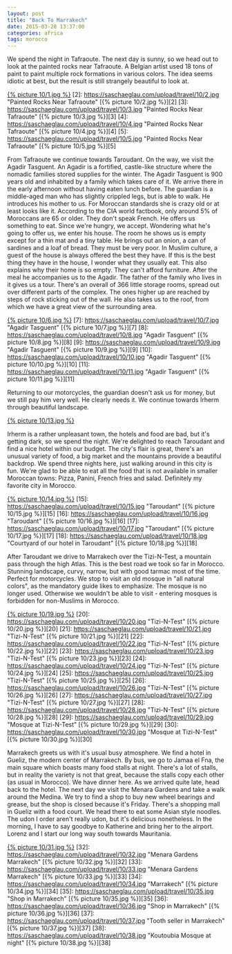 ```yaml
---
layout: post
title: "Back To Marrakech"
date: 2015-03-28 13:37:00
categories: africa
tags: morocco
---
```

We spend the night in Tafraoute.
The next day is sunny, so we head out to look at the painted rocks near Tafraoute.
A Belgian artist used 18 tons of paint to paint multiple rock formations in various colors.
The idea seems idiotic at best, but the result is still strangely beautiful to look at.

[1]: https://saschaeglau.com/upload/travel/10/1.jpg "Painted Rocks Near Tafraoute"
[{% picture 10/1.jpg %}][1]
[2]: https://saschaeglau.com/upload/travel/10/2.jpg "Painted Rocks Near Tafraoute"
[{% picture 10/2.jpg %}][2]
[3]: https://saschaeglau.com/upload/travel/10/3.jpg "Painted Rocks Near Tafraoute"
[{% picture 10/3.jpg %}][3]
[4]: https://saschaeglau.com/upload/travel/10/4.jpg "Painted Rocks Near Tafraoute"
[{% picture 10/4.jpg %}][4]
[5]: https://saschaeglau.com/upload/travel/10/5.jpg "Painted Rocks Near Tafraoute"
[{% picture 10/5.jpg %}][5]

From Tafraoute we continue towards Taroudant.
On the way, we visit the Agadir Tasguent.
An Agadir is a fortified, castle-like structure where the nomadic families stored supplies for the winter.
The Agadir Tasguent is 900 years old and inhabited by a family which takes care of it.
We arrive there in the early afternoon without having eaten lunch before.
The guardian is a middle-aged man who has slightly crippled legs, but is able to walk.
He introduces his mother to us.
For Moroccan standards she is crazy old or at least looks like it.
According to the CIA world factbook, only around 5% of Moroccans are 65 or older.
They don't speak French.
He offers us something to eat.
Since we're hungry, we accept.
Wondering what he's going to offer us, we enter his house.
The room he shows us is empty except for a thin mat and a tiny table.
He brings out an onion, a can of sardines and a loaf of bread.
They must be very poor.
In Muslim culture, a guest of the house is always offered the best they have.
If this is the best thing they have in the house, I wonder what they usually eat.
This also explains why their home is so empty.
They can't afford furniture.
After the meal he accompanies us to the Agadir.
The father of the family who lives in it gives us a tour.
There's an overall of 366 little storage rooms, spread out over different parts of the complex.
The ones higher up are reached by steps of rock sticking out of the wall.
He also takes us to the roof, from which we have a great view of the surrounding area.

[6]: https://saschaeglau.com/upload/travel/10/6.jpg "Agadir Tasguent"
[{% picture 10/6.jpg %}][6]
[7]: https://saschaeglau.com/upload/travel/10/7.jpg "Agadir Tasguent"
[{% picture 10/7.jpg %}][7]
[8]: https://saschaeglau.com/upload/travel/10/8.jpg "Agadir Tasguent"
[{% picture 10/8.jpg %}][8]
[9]: https://saschaeglau.com/upload/travel/10/9.jpg "Agadir Tasguent"
[{% picture 10/9.jpg %}][9]
[10]: https://saschaeglau.com/upload/travel/10/10.jpg "Agadir Tasguent"
[{% picture 10/10.jpg %}][10]
[11]: https://saschaeglau.com/upload/travel/10/11.jpg "Agadir Tasguent"
[{% picture 10/11.jpg %}][11]

Returning to our motorcycles, the guardian doesn't ask us for money, but we still pay him very well.
He clearly needs it.
We continue towards Irherm through beautiful landscape.

[13]: https://saschaeglau.com/upload/travel/10/13.jpg "Landscape near Irherm"
[{% picture 10/13.jpg %}][13]

Irherm is a rather unpleasant town, the hotels and food are bad, but it's getting dark, so we spend the night.
We're delighted to reach Taroudant and find a nice hotel within our budget.
The city's flair is great, there's an unusual variety of food, a big market and the mountains provide a beautiful backdrop.
We spend three nights here, just walking around in this city is fun.
We're glad to be able to eat all the food that is not available in smaller Moroccan towns:
Pizza, Panini, French fries and salad.
Definitely my favorite city in Morocco.

[14]: https://saschaeglau.com/upload/travel/10/14.jpg "Taroudant"
[{% picture 10/14.jpg %}][14]
[15]: https://saschaeglau.com/upload/travel/10/15.jpg "Taroudant"
[{% picture 10/15.jpg %}][15]
[16]: https://saschaeglau.com/upload/travel/10/16.jpg "Taroudant"
[{% picture 10/16.jpg %}][16]
[17]: https://saschaeglau.com/upload/travel/10/17.jpg "Taroudant"
[{% picture 10/17.jpg %}][17]
[18]: https://saschaeglau.com/upload/travel/10/18.jpg "Courtyard of our hotel in Taroudant"
[{% picture 10/18.jpg %}][18]

After Taroudant we drive to Marrakech over the Tizi-N-Test, a mountain pass through the high Atlas.
This is the best road we took so far in Morocco.
Stunning landscape, curvy, narrow, but with good tarmac most of the time.
Perfect for motorcycles.
We stop to visit an old mosque in "all natural colors", as the mandatory guide likes to emphasize.
The mosque is no longer used.
Otherwise we wouldn't be able to visit - entering mosques is forbidden for non-Muslims in Morocco.

[19]: https://saschaeglau.com/upload/travel/10/19.jpg "Tizi-N-Test"
[{% picture 10/19.jpg %}][19]
[20]: https://saschaeglau.com/upload/travel/10/20.jpg "Tizi-N-Test"
[{% picture 10/20.jpg %}][20]
[21]: https://saschaeglau.com/upload/travel/10/21.jpg "Tizi-N-Test"
[{% picture 10/21.jpg %}][21]
[22]: https://saschaeglau.com/upload/travel/10/22.jpg "Tizi-N-Test"
[{% picture 10/22.jpg %}][22]
[23]: https://saschaeglau.com/upload/travel/10/23.jpg "Tizi-N-Test"
[{% picture 10/23.jpg %}][23]
[24]: https://saschaeglau.com/upload/travel/10/24.jpg "Tizi-N-Test"
[{% picture 10/24.jpg %}][24]
[25]: https://saschaeglau.com/upload/travel/10/25.jpg "Tizi-N-Test"
[{% picture 10/25.jpg %}][25]
[26]: https://saschaeglau.com/upload/travel/10/26.jpg "Tizi-N-Test"
[{% picture 10/26.jpg %}][26]
[27]: https://saschaeglau.com/upload/travel/10/27.jpg "Tizi-N-Test"
[{% picture 10/27.jpg %}][27]
[28]: https://saschaeglau.com/upload/travel/10/28.jpg "Tizi-N-Test"
[{% picture 10/28.jpg %}][28]
[29]: https://saschaeglau.com/upload/travel/10/29.jpg "Mosque at Tizi-N-Test"
[{% picture 10/29.jpg %}][29]
[30]: https://saschaeglau.com/upload/travel/10/30.jpg "Mosque at Tizi-N-Test"
[{% picture 10/30.jpg %}][30]

Marrakech greets us with it's usual busy atmosphere.
We find a hotel in Gueliz, the modern center of Marrakech.
By bus, we go to Jamaa el Fna, the main square which boasts many food stalls at night.
There's a lot of stalls, but in reality the variety is not that great, because the stalls copy each other (as usual in Morocco).
We have dinner here. 
As we arrived quite late, head back to the hotel.
The next day we visit the Menara Gardens and take a walk around the Medina.
We try to find a shop to buy new wheel bearings and grease, but the shop is closed because it's Friday.
There's a shopping mall in Gueliz with a food court.
We head there to eat some Asian style noodles.
The udon I order aren't really udon, but it's delicious nonetheless.
In the morning, I have to say goodbye to Katherine and bring her to the airport.
Lorenz and I start our long way south towards Mauritania.

[31]: https://saschaeglau.com/upload/travel/10/31.jpg "Marrakech"
[{% picture 10/31.jpg %}][31]
[32]: https://saschaeglau.com/upload/travel/10/32.jpg "Menara Gardens Marrakech"
[{% picture 10/32.jpg %}][32]
[33]: https://saschaeglau.com/upload/travel/10/33.jpg "Menara Gardens Marrakech"
[{% picture 10/33.jpg %}][33]
[34]: https://saschaeglau.com/upload/travel/10/34.jpg "Marrakech"
[{% picture 10/34.jpg %}][34]
[35]: https://saschaeglau.com/upload/travel/10/35.jpg "Shop in Marrakech"
[{% picture 10/35.jpg %}][35]
[36]: https://saschaeglau.com/upload/travel/10/36.jpg "Shop in Marrakech"
[{% picture 10/36.jpg %}][36]
[37]: https://saschaeglau.com/upload/travel/10/37.jpg "Tooth seller in Marrakech"
[{% picture 10/37.jpg %}][37]
[38]: https://saschaeglau.com/upload/travel/10/38.jpg "Koutoubia Mosque at night"
[{% picture 10/38.jpg %}][38]
